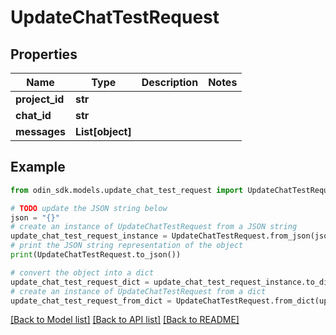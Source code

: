 # UpdateChatTestRequest


## Properties

Name | Type | Description | Notes
------------ | ------------- | ------------- | -------------
**project_id** | **str** |  | 
**chat_id** | **str** |  | 
**messages** | **List[object]** |  | 

## Example

```python
from odin_sdk.models.update_chat_test_request import UpdateChatTestRequest

# TODO update the JSON string below
json = "{}"
# create an instance of UpdateChatTestRequest from a JSON string
update_chat_test_request_instance = UpdateChatTestRequest.from_json(json)
# print the JSON string representation of the object
print(UpdateChatTestRequest.to_json())

# convert the object into a dict
update_chat_test_request_dict = update_chat_test_request_instance.to_dict()
# create an instance of UpdateChatTestRequest from a dict
update_chat_test_request_from_dict = UpdateChatTestRequest.from_dict(update_chat_test_request_dict)
```
[[Back to Model list]](../README.md#documentation-for-models) [[Back to API list]](../README.md#documentation-for-api-endpoints) [[Back to README]](../README.md)


